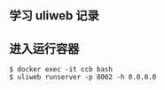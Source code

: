 ## 学习 uliweb 记录

## 进入运行容器

    $ docker exec -it ccb bash
    $ uliweb runserver -p 8002 -h 0.0.0.0
